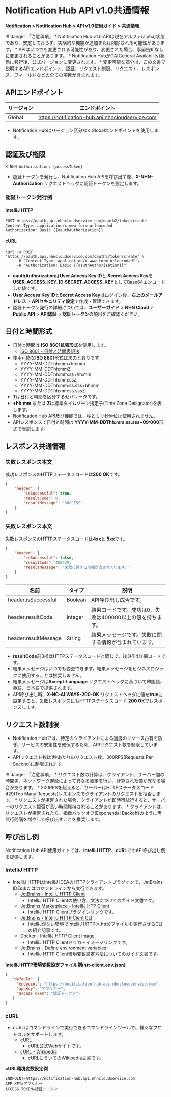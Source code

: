 <style>
.page__rnb .lst_rnb_item .rnb_item:first-of-type a {
    display: inline !important;
}
</style>
<h1>Notification Hub API v1.0共通情報</h1>

**Notification > Notification Hub > API v1.0使用ガイド > 共通情報**

<span id="notification-hub-api-common-information"></span>

!!! danger 「注意事項」
    * Notification Hub v1.0 APIは現在アルファ(alpha)状態であり、安定しておらず、実験的な機能が追加または削除される可能性があります。
    * APIはいつでも変更される可能性があり、変更された場合、事前告知なしに変更されることがあります。
    * Notification HubがGA(General Availability)状態に移行後、公式バージョンに変更されます。
    * 変更可能な部分は、この文書で説明するAPIエンドポイント、認証、リクエスト制限、リクエスト、レスポンス、フィールドなどの全ての項目が含まれます。

<span id="api-endpoint"></span>

## APIエンドポイント

| リージョン   | エンドポイント |
|--------| ----- |
| Global | https://notification-hub.api.nhncloudservice.com |

* Notification Hubはリージョン区分なくGlobalエンドポイントを使用します。

<span id="authentication-and-permissions"></span>

## 認証及び権限

```
X-NHN-Authorization: {accessToken}
```

* 認証トークンを発行し、Notification Hub APIを呼び出す際、**X-NHN-Authorization** リクエストヘッダに認証トークンを設定します。

### 認証トークン発行例

#### IntelliJ HTTP

```http
POST https://oauth.api.nhncloudservice.com/oauth2/token/create
Content-Type: application/x-www-form-urlencoded
Authorization: Basic {{oauthAuthorization}}
```

#### cURL

```curl
curl -X POST "https://oauth.api.nhncloudservice.com/oauth2/token/create" \
     -H "Content-Type: application/x-www-form-urlencoded" \
     -H "Authorization: Basic {{oauthAuthorization}}"
```

* **oauthAuthorization**は**User Access Key ID**と **Secret Access Key**を **USER_ACCESS_KEY_ID:SECRET_ACCESS_KEY**としてBase64エンコードした値です。
* **User Access Key ID**と**Secret Access Key**はログイン後、**右上のメールアドレス** > **APIセキュリティ設定**で作成・管理できます。
* 認証トークン発行の詳細については、**ユーザーガイド** > **NHN Cloud** > **Public API** > **API認証** > **認証トークン**の項目をご確認ください。

<span id="date-time-format"></span>

## 日付と時間形式

* 日付と時間は **ISO 8601拡張形式**を使用します。
    * [ISO 8601 - 日付と時間表記法](https://ko.wikipedia.org/wiki/ISO_8601)
* 使用可能な**ISO 8601**形式は次のとおりです。
    * YYYY-MM-DDThh:mm+hh:mm
    * YYYY-MM-DDThh:mmZ
    * YYYY-MM-DDThh:mm:ss+hh:mm
    * YYYY-MM-DDThh:mm:ssZ
    * YYYY-MM-DDThh:mm:ss.sss+hh:mm
    * YYYY-MM-DDThh:mm:ss.sssZ
* **T**は日付と時間を区分するセパレータです。
* **+hh:mm** または **Z**は標準タイムゾーン指定子(Time Zone Designator)を表します。
* Notification Hub API及び機能では、秒とミリ秒単位は使用されません。
* APIレスポンスで日付と時間は **YYYY-MM-DDThh:mm:ss.sss+09:000**形式で表記します。

<span id="response"></span>

## レスポンス共通情報

<span id="succeed-response"></span>

### 失敗レスポンス本文

成功レスポンスのHTTPステータスコードは**200 OK**です。

```json
{
    "header": {
        "isSuccessful": true,
        "resultCode": 0,
        "resultMessage": "SUCCESS"
    }
}
```

<span id="failed-response"></span>

### 失敗レスポンス本文

失敗レスポンスのHTTPステータスコードは**4xx**と **5xx**です。

```json
{
    "header": {
        "isSuccessful": false,
        "resultCode": 400629,
        "resultMessage": "失敗に関する情報が含まれています。"
    }
}
```

| 名前 | タイプ | 説明 |
| --- | --- | --- |
| header.isSuccessful | Boolean | API呼び出し成否です。 |
| header.resultCode | Integer | 結果コードです。成功は0、失敗は400000以上の値を持ちます。 |
| header.resultMessage | String | 結果メッセージです。失敗に関する情報が含まれています。 |

* **resultCode**前3桁はHTTPステータスコードと同じで、後3桁は詳細コードです。
* 結果メッセージはいつでも変更できます。結果メッセージをビジネスロジックに使用することは推奨しません。
* 結果メッセージは**Accept-Language** リクエストヘッダに基づいて韓国語、英語、日本語で提供されます。
* API呼び出し時、**X-NC-ALWAYS-200-OK** リクエストヘッダに値を**true**に設定すると、失敗レスポンスにもHTTPステータスコード **200 OK**でレスポンスします。

<span id="rate-limit"></span>

## リクエスト数制限
* Notification Hubでは、特定のクライアントによる過度のリソース占有を防ぎ、サービスの安定性を確保するため、APIリクエスト数を制限しています。
* APIリクエスト数は1秒あたりのリクエスト数。300RPS(Requests Per Second)に制限されます。

!!! danger 「注意事項」
    * リクエスト数の計算は、クライアント、サーバー間の時間差、ネットワーク遅延によって異なる測定を行い、計算された値が異なる場合があります。
    * 300RPSを超えると、サーバーはHTTPステータスコード429(Too Many Requests)レスポンスでクライアントのリクエストを拒否します。
    * リクエストが拒否された場合、クライアントが即時再試行すると、サーバーのリクエスト拒否が長い時間維持されることがあります。
    * クライアントは、リクエストが拒否されたら、指数バックオフ(Exponential Backoff)のように再試行間隔を増やして呼び出すことを推奨します。

<span id="example-api-calls"></span>

## 呼び出し例

Notification Hub API使用ガイドでは、**IntelliJ HTTP**、**cURL**でのAPI呼び出し例を提供します。

### IntelliJ HTTP
* IntelliJ HTTPはIntelliJ IDEAのHTTPクライアントプラグインで、JetBrains IDEsまたはコマンドラインから実行できます。
    * [JetBrains - IntelliJ HTTP Client](https://www.jetbrains.com/help/idea/http-client-in-product-code-editor.html)
        * IntelliJ HTTP Clientの使い方、文法についてのガイド文書です。
    * [JetBrains Marketplace - IntelliJ HTP Client](https://plugins.jetbrains.com/plugin/13121-http-client)
        * IntelliJ HTTP Clientプラグインリンクです。
    * [JetBrains - IntelliJ HTTP Cient CLI](https://blog.jetbrains.com/idea/2022/12/http-client-cli-run-requests-and-tests-on-ci/)
        * IntelliJがない環境でIntelliJ HTTP(*.http)ファイルを実行させるCLIの紹介記事です。
    * [Docker - IntelliJ HTTP Client Image](https://hub.docker.com/r/jetbrains/intellij-http-client)
        * IntelliJ HTTP Clientドッカーイメージリンクです。
    * [JetBrains - Define environment variables](https://www.jetbrains.com/help/idea/http-client-in-product-code-editor.html#environment-variables)
        * IntelliJ HTTP Client環境変数設定方法についてのガイド文書です。
      

**IntelliJ HTTP環境変数設定ファイル例(htt-client.env.json)**

```json
{
   "default": {
     "endpoint": "https://notification-hub.api.nhncloudservice.com",
     "appKey": "アプリキー",
     "accessToken": "認証トークン"
   }
}
```

### cURL

* cURLはコマンドラインで実行できるコマンドラインツールで、様々なプロトコルをサポートします。
    * [cURL](https://curl.se/)
        * cURL公式Webサイトです。
    * [cURL - Wikipedia](https://ko.wikipedia.org/wiki/CURL)
        * cURLにういてのWikipedia文書です。

**cURL環境変数設定例**

```
ENDPOINT=https://notification-hub.api.nhncloudservice.com
APP_KEY=アプリキー
ACCESS_TOKEN=認証トークン
```
